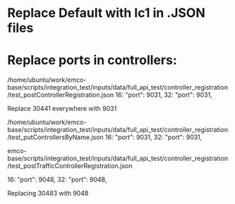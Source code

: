 # Replace Default with lc1 in .JSON files

# Replace ports in controllers:

/home/ubuntu/work/emco-base/scripts/integration_test/inputs/data/full_api_test/controller_registration/test_postControllerRegistration.json
16:                      "port": 9031,
32:                      "port": 9031,


Replace 30441 everywhere with 9031

/home/ubuntu/work/emco-base/scripts/integration_test/inputs/data/full_api_test/controller_registration/test_putControllersByName.json
16:            "port": 9031,
32:            "port": 9031,




emco-base/scripts/integration_test/inputs/data/full_api_test/controller_registration/test_postTrafficControllerRegistration.json

16:                      "port": 9048,
32:                      "port": 9048,


Replacing 30483 with 9048
